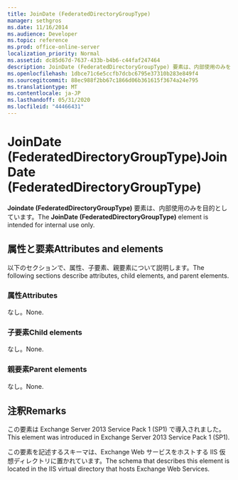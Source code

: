 ```yaml
---
title: JoinDate (FederatedDirectoryGroupType)
manager: sethgros
ms.date: 11/16/2014
ms.audience: Developer
ms.topic: reference
ms.prod: office-online-server
localization_priority: Normal
ms.assetid: dc85d67d-7637-433b-b4b6-c44faf247464
description: JoinDate (FederatedDirectoryGroupType) 要素は、内部使用のみを目的としています。
ms.openlocfilehash: 1dbce71c6e5ccfb7dcbc6795e37310b283e849f4
ms.sourcegitcommit: 88ec988f2bb67c1866d06b361615f3674a24e795
ms.translationtype: MT
ms.contentlocale: ja-JP
ms.lasthandoff: 05/31/2020
ms.locfileid: "44466431"
---
```

# <a name="joindate-federateddirectorygrouptype"></a><span data-ttu-id="3311e-103">JoinDate (FederatedDirectoryGroupType)</span><span class="sxs-lookup"><span data-stu-id="3311e-103">JoinDate (FederatedDirectoryGroupType)</span></span>

<span data-ttu-id="3311e-104">**Joindate (FederatedDirectoryGroupType)** 要素は、内部使用のみを目的としています。</span><span class="sxs-lookup"><span data-stu-id="3311e-104">The **JoinDate (FederatedDirectoryGroupType)** element is intended for internal use only.</span></span> 

## <a name="attributes-and-elements"></a><span data-ttu-id="3311e-105">属性と要素</span><span class="sxs-lookup"><span data-stu-id="3311e-105">Attributes and elements</span></span>

<span data-ttu-id="3311e-106">以下のセクションで、属性、子要素、親要素について説明します。</span><span class="sxs-lookup"><span data-stu-id="3311e-106">The following sections describe attributes, child elements, and parent elements.</span></span>
  
### <a name="attributes"></a><span data-ttu-id="3311e-107">属性</span><span class="sxs-lookup"><span data-stu-id="3311e-107">Attributes</span></span>

<span data-ttu-id="3311e-108">なし。</span><span class="sxs-lookup"><span data-stu-id="3311e-108">None.</span></span>
  
### <a name="child-elements"></a><span data-ttu-id="3311e-109">子要素</span><span class="sxs-lookup"><span data-stu-id="3311e-109">Child elements</span></span>

<span data-ttu-id="3311e-110">なし。</span><span class="sxs-lookup"><span data-stu-id="3311e-110">None.</span></span>
  
### <a name="parent-elements"></a><span data-ttu-id="3311e-111">親要素</span><span class="sxs-lookup"><span data-stu-id="3311e-111">Parent elements</span></span>

<span data-ttu-id="3311e-112">なし。</span><span class="sxs-lookup"><span data-stu-id="3311e-112">None.</span></span>
  
## <a name="remarks"></a><span data-ttu-id="3311e-113">注釈</span><span class="sxs-lookup"><span data-stu-id="3311e-113">Remarks</span></span>

<span data-ttu-id="3311e-114">この要素は Exchange Server 2013 Service Pack 1 (SP1) で導入されました。</span><span class="sxs-lookup"><span data-stu-id="3311e-114">This element was introduced in Exchange Server 2013 Service Pack 1 (SP1).</span></span>
  
<span data-ttu-id="3311e-115">この要素を記述するスキーマは、Exchange Web サービスをホストする IIS 仮想ディレクトリに置かれています。</span><span class="sxs-lookup"><span data-stu-id="3311e-115">The schema that describes this element is located in the IIS virtual directory that hosts Exchange Web Services.</span></span>
  

